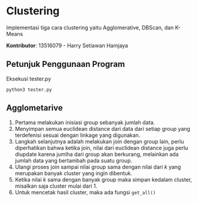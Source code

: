 # Clustering
Implementasi tiga cara clustering yaitu Agglomerative, DBScan, dan K-Means

**Kontributor**:
13516079 - Harry Setiawan Hamjaya

## Petunjuk Penggunaan Program

Eksekusi tester.py
```
python3 tester.py
```

## Agglometarive
1. Pertama melakukan inisiasi group sebanyak jumlah data.
2. Menyimpan semua euclidean distance dari data dari setiap group yang terdefenisi sesuai dengan linkage yang digunakan.
3. Langkah selanjutnya adalah melakukan join dengan group lain, perlu diperhatikan bahwa ketika join, nilai dari euclidean distance juga perlu diupdate karena jumlha dari group akan berkurang, melainkan ada jumlah data yang bertambah pada suatu group.
4. Ulangi proses join sampai nilai group sama dengan nilai dari *k* yang merupakan banyak cluster yang ingin dibentuk.
5. Ketika nilai *k* sama dengan banyak group maka simpan kedalam cluster, misalkan saja cluster mulai dari 1.
6. Untuk mencetak hasil cluster, maka ada fungsi ```get_all()```
